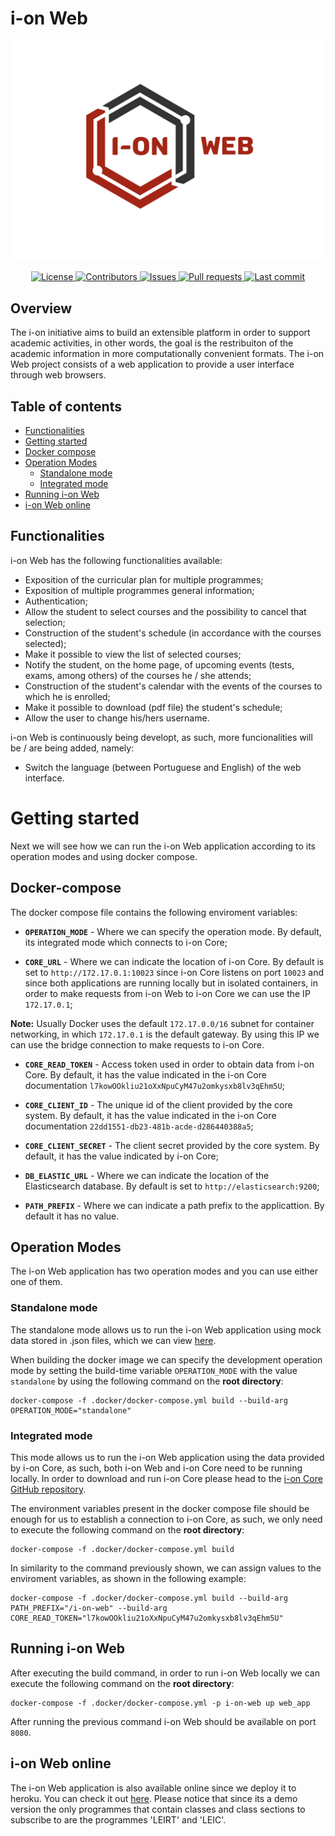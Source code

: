 # i-on Web
<p align="center">
    <img src="/project/static-files/images/Logo2_i-on.png" width="500px" alt="i-on Web" />
</p>
<p align="center">
    <a href="https://github.com/i-on-project/web/blob/main/LICENSE">
        <img src="https://img.shields.io/github/license/i-on-project/web" alt="License" />
    </a>
    <a href="https://github.com/i-on-project/web/graphs/contributors/">
        <img src="https://img.shields.io/github/contributors/i-on-project/web" alt="Contributors" />
    </a>
    <a href="https://github.com/i-on-project/web/issues/">
        <img src="https://img.shields.io/github/issues/i-on-project/web" alt="Issues" />
    </a>
    <a href="https://github.com/i-on-project/web/pulls/">
        <img src="https://img.shields.io/github/issues-pr/i-on-project/web" alt="Pull requests" />
    </a>
    <a href="https://github.com/i-on-project/web/commits/main">
        <img src="https://img.shields.io/github/last-commit/i-on-project/web" alt="Last commit" />
    </a>
</p>

## Overview

The i-on initiative aims to build an extensible platform in order to support academic activities, in other words, the goal is the restribuiton of the academic information in more computationally convenient formats. The i-on Web project consists of a web application to provide a user interface through web browsers.

## Table of contents
- [Functionalities](#functionalities)
- [Getting started](#getting-started)
- [Docker compose](#docker-compose)
- [Operation Modes](#operation-modes)
    - [Standalone mode](#standalone-mode)
    - [Integrated mode](#integrated-mode)
- [Running i-on Web](#running-i-on-web)
- [i-on Web online](#i-on-web-online)

## Functionalities
i-on Web has the following functionalities available:

- Exposition of the curricular plan for multiple programmes;
- Exposition of multiple programmes general information;
- Authentication;
- Allow the student to select courses and the possibility to cancel that selection;
- Construction of the student's schedule (in accordance with the courses selected);
- Make it possible to view the list of selected courses;
- Notify the student, on the home page, of upcoming events (tests, exams, among others) of the courses he / she attends;
- Construction of the student's calendar with the events of the courses to which he is enrolled;
- Make it possible to download (pdf file) the student's schedule;
- Allow the user to change his/hers username.

i-on Web is continuously being developt, as such, more funcionalities will be / are being added, namely:

- Switch the language (between Portuguese and English) of the web interface.

# Getting started
Next we will see how we can run the i-on Web application according to its operation modes and using docker compose.

## Docker-compose
The docker compose file contains the following enviroment variables:
- __`OPERATION_MODE`__ - Where we can specify the operation mode. By default, its integrated mode which connects to i-on Core;

- __`CORE_URL`__ - Where we can indicate the location of i-on Core. By default is set to `http://172.17.0.1:10023` since i-on Core listens on port `10023` and since both applications are running locally but in isolated containers, in order to make requests from i-on Web to i-on Core we can use the IP `172.17.0.1`;

__Note:__ Usually Docker uses the default `172.17.0.0/16` subnet for container networking, in which `172.17.0.1` is the default gateway. By using this IP we can use the bridge connection to make requests to i-on Core.

- __`CORE_READ_TOKEN`__ - Access token used in order to obtain data from i-on Core. By default, it has the value indicated in the i-on Core documentation `l7kowOOkliu21oXxNpuCyM47u2omkysxb8lv3qEhm5U`;

- __`CORE_CLIENT_ID`__ - The unique id of the client provided by the core system. By default, it has the value indicated in the i-on Core documentation `22dd1551-db23-481b-acde-d286440388a5`;

- __`CORE_CLIENT_SECRET`__ - The client secret provided by the core system. By default, it has the value indicated by i-on Core;

- __`DB_ELASTIC_URL`__ - Where we can indicate the location of the Elasticsearch database. By default is set to `http://elasticsearch:9200`;

- __`PATH_PREFIX`__ - Where we can indicate a path prefix to the applicattion. By default it has no value.

## Operation Modes
The i-on Web application has two operation modes and you can use either one of them.

### Standalone mode
The standalone mode allows us to run the i-on Web application using mock data stored in .json files, which we can view [here](https://github.com/i-on-project/web/tree/main/project/mock-data/standalone).

When building the docker image we can specify the development operation mode by setting the build-time variable `OPERATION_MODE` with the value `standalone` by using the following command on the __root directory__:
```
docker-compose -f .docker/docker-compose.yml build --build-arg OPERATION_MODE="standalone"
```

### Integrated mode
This mode allows us to run the i-on Web application using the data provided by i-on Core, as such, both i-on Web and i-on Core need to be running locally. In order to download and run i-on Core please head to the [i-on Core GitHub repository](https://github.com/i-on-project/core).

The environment variables present in the docker compose file should be enough for us to establish a connection to i-on Core, as such, we only need to execute the following command on the __root directory__:
```
docker-compose -f .docker/docker-compose.yml build
```
In similarity to the command previously shown, we can assign values to the enviroment variables, as shown in the following example:
```
docker-compose -f .docker/docker-compose.yml build --build-arg PATH_PREFIX="/i-on-web" --build-arg CORE_READ_TOKEN="l7kowOOkliu21oXxNpuCyM47u2omkysxb8lv3qEhm5U"
```

## Running i-on Web
After executing the build command, in order to run i-on Web locally we can execute the following command on the __root directory__:
```
docker-compose -f .docker/docker-compose.yml -p i-on-web up web_app
```
After running the previous command i-on Web should be available on port `8080`.

## i-on Web online
The i-on Web application is also available online since we deploy it to heroku. You can check it out [here](https://i-on-web.herokuapp.com). Please notice that since its a demo version the only programmes that contain classes and class sections to subscribe to are the programmes 'LEIRT' and 'LEIC'.

